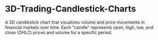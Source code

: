 # 3D-Trading-Candlestick-Charts
A 3D candlestick chart that visualizes volume and price movements in financial markets over time. Each "candle" represents open, high, low, and close (OHLC) prices and volume for a specific period.
